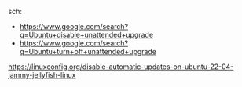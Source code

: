 sch:
- https://www.google.com/search?q=Ubuntu+disable+unattended+upgrade
- https://www.google.com/search?q=Ubuntu+turn+off+unattended+upgrade

https://linuxconfig.org/disable-automatic-updates-on-ubuntu-22-04-jammy-jellyfish-linux
